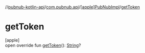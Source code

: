 //[pubnub-kotlin-api](../../../index.md)/[com.pubnub.api](../index.md)/[[apple]PubNubImpl](index.md)/[getToken](get-token.md)

# getToken

[apple]\
open override fun [getToken](get-token.md)(): [String](https://kotlinlang.org/api/core/kotlin-stdlib/kotlin/-string/index.html)?
